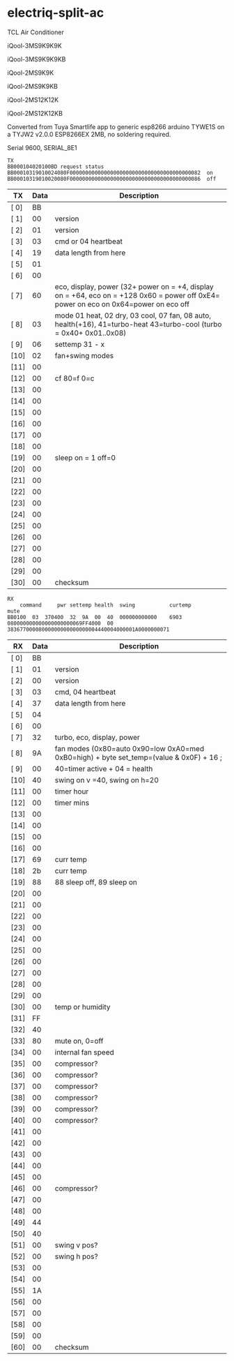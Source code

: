 # electriq-split-ac

TCL Air Conditioner

iQool-3MS9K9K9K

iQool-3MS9K9K9KB

iQool-2MS9K9K

iQool-2MS9K9KB

iQool-2MS12K12K

iQool-2MS12K12KB

Converted from Tuya Smartlife app to generic esp8266 arduino TYWE1S on a TYJW2 v2.0.0 ESP8266EX 2MB, no soldering required.

Serial 9600, SERIAL_8E1
```
TX
BB000104020100BD request status
BB00010319010024080F000000000000000000000000000000000000000082  on
BB00010319010020080F000000000000000000000000000000000000000086  off
```
| TX | Data | Description
| --- | -- | ------- 
|[ 0] | BB | 
|[ 1] | 00 | version
|[ 2] | 01 | version
|[ 3] | 03 | cmd or 04 heartbeat
|[ 4] | 19 | data length from here
|[ 5] | 01 | 
|[ 6] | 00 | 
|[ 7] | 60 | eco, display, power (32+ power on = +4, display on = +64, eco on = +128  		0x60 = power off 	0xE4= power on eco on  0x64=power on  eco off 
|[ 8] | 03 | mode 01 heat, 02 dry, 03 cool, 07 fan,  08 auto,  health(+16),    41=turbo-heat   43=turbo-cool (turbo = 0x40+ 0x01..0x08)
|[ 9] | 06 | settemp 31 - x
|[10] | 02 | fan+swing modes 
|[11] | 00 | 
|[12] | 00 | cf 80=f 0=c
|[13] | 00 | 
|[14] | 00 | 
|[15] | 00 | 
|[16] | 00 | 
|[17] | 00 | 
|[18] | 00 | 
|[19] | 00 | sleep on = 1  off=0
|[20] | 00 | 
|[21] | 00 | 
|[22] | 00 | 
|[23] | 00 | 
|[24] | 00 | 
|[25] | 00 | 
|[26] | 00 | 
|[27] | 00 | 
|[28] | 00 | 
|[29] | 00 | 
|[30] | 00 | checksum


```
RX
	command		pwr	settemp	health	swing			curtemp					mute	
BB0100	03	370400	32	9A	00	40	000000000000	6903	080000000000000000000069FF4000	00	38367700008000000000000000004440004000001A0000000071
```

| RX | Data | Description
| --- | -- | ------- 
|[ 0] | BB | 
|[ 1] | 01 | version
|[ 2] | 00 | version
|[ 3] | 03 | cmd, 04 heartbeat
|[ 4] | 37 | data length from here
|[ 5] | 04 | 
|[ 6] | 00 | 
|[ 7] | 32 | turbo, eco, display, power
|[ 8] | 9A | fan modes (0x80=auto 0x90=low 0xA0=med 0xB0=high) +    byte set_temp=(value & 0x0F) + 16 ;
|[ 9] | 00 | 40=timer active + 04 = health
|[10] | 40 | swing on v =40, swing on h=20
|[11] | 00 | timer hour
|[12] | 00 | timer mins
|[13] | 00 | 
|[14] | 00 | 
|[15] | 00 | 
|[16] | 00 | 
|[17] | 69 | curr temp
|[18] | 2b | curr temp
|[19] | 88 | 88 sleep off, 89 sleep on
|[20] | 00 | 
|[21] | 00 | 
|[22] | 00 | 
|[23] | 00 | 
|[24] | 00 | 
|[25] | 00 | 
|[26] | 00 | 
|[27] | 00 | 
|[28] | 00 | 
|[29] | 00 | 
|[30] | 00 | temp or humidity
|[31] | FF | 
|[32] | 40 | 
|[33] | 80 | mute on, 0=off
|[34] | 00 | internal fan speed 
|[35] | 00 | compressor?
|[36] | 00 | compressor?
|[37] | 00 | compressor?
|[38] | 00 | compressor?
|[39] | 00 | compressor?
|[40] | 00 | compressor?
|[41] | 00 | 
|[42] | 00 | 
|[43] | 00 | 
|[44] | 00 | 
|[45] | 00 | 
|[46] | 00 | compressor?
|[47] | 00 | 
|[48] | 00 | 
|[49] | 44 | 
|[50] | 40 | 
|[51] | 00 | swing v pos?
|[52] | 00 | swing h pos?
|[53] | 00 | 
|[54] | 00 | 
|[55] | 1A | 
|[56] | 00 | 
|[57] | 00 | 
|[58] | 00 | 
|[59] | 00 | 
|[60] | 00 | checksum
